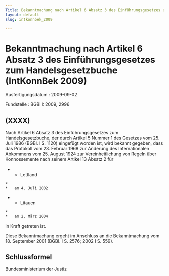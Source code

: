 ```yaml
---
Title: Bekanntmachung nach Artikel 6 Absatz 3 des Einführungsgesetzes zum Handelsgesetzbuche
layout: default
slug: intkonnbek_2009

---
```


# Bekanntmachung nach Artikel 6 Absatz 3 des Einführungsgesetzes zum Handelsgesetzbuche (IntKonnBek 2009)

Ausfertigungsdatum
:   2009-09-02

Fundstelle
:   BGBl I: 2009, 2996


## (XXXX)

Nach Artikel 6 Absatz 3 des Einführungsgesetzes zum
Handelsgesetzbuche, der durch Artikel 5 Nummer 1 des Gesetzes vom 25.
Juli 1986 (BGBl. I S. 1120) eingefügt worden ist, wird bekannt
gegeben, dass das Protokoll vom 23. Februar 1968 zur Änderung des
Internationalen Abkommens vom 25. August 1924 zur Vereinheitlichung
von Regeln über Konnossemente nach seinem Artikel 13 Absatz 2 für

*    *   Lettland

    *
    *   am 4. Juli 2002


*    *   Litauen

    *
    *   am 2. März 2004



in Kraft getreten ist.

Diese Bekanntmachung ergeht im Anschluss an die Bekanntmachung vom 18.
September 2001 (BGBl. I S. 2576; 2002 I S. 559).


## Schlussformel

Bundesministerium der Justiz

